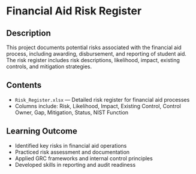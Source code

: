 # Financial Aid Risk Register

## Description
This project documents potential risks associated with the financial aid process, including awarding, disbursement, and reporting of student aid. The risk register includes risk descriptions, likelihood, impact, existing controls, and mitigation strategies.

## Contents
- `Risk_Register.xlsx` — Detailed risk register for financial aid processes
- Columns include: Risk, Likelihood, Impact, Existing Control, Control Owner, Gap, Mitigation, Status, NIST Function

## Learning Outcome
- Identified key risks in financial aid operations
- Practiced risk assessment and documentation
- Applied GRC frameworks and internal control principles
- Developed skills in reporting and audit readiness

